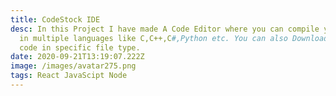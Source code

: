 ```yaml
---
title: CodeStock IDE
desc: In this Project I have made A Code Editor where you can compile your code
  in multiple languages like C,C++,C#,Python etc. You can also Download Youe
  code in specific file type.
date: 2020-09-21T13:19:07.222Z
image: /images/avatar275.png
tags: React JavaScipt Node
---
```

